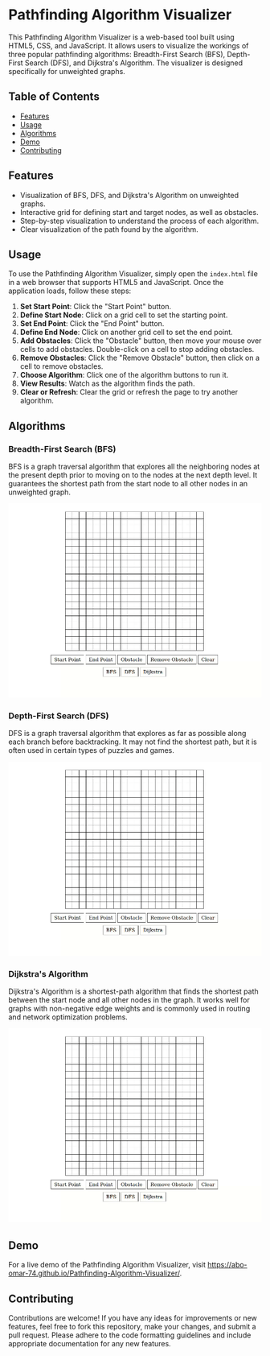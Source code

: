 # Pathfinding Algorithm Visualizer

This Pathfinding Algorithm Visualizer is a web-based tool built using HTML5, CSS, and JavaScript. It allows users to visualize the workings of three popular pathfinding algorithms: Breadth-First Search (BFS), Depth-First Search (DFS), and Dijkstra's Algorithm. The visualizer is designed specifically for unweighted graphs.

## Table of Contents

- [Features](#features)
- [Usage](#usage)
- [Algorithms](#algorithms)
- [Demo](#demo)
- [Contributing](#contributing)

## Features

- Visualization of BFS, DFS, and Dijkstra's Algorithm on unweighted graphs.
- Interactive grid for defining start and target nodes, as well as obstacles.
- Step-by-step visualization to understand the process of each algorithm.
- Clear visualization of the path found by the algorithm.

## Usage

To use the Pathfinding Algorithm Visualizer, simply open the `index.html` file in a web browser that supports HTML5 and JavaScript. Once the application loads, follow these steps:

1. **Set Start Point**: Click the "Start Point" button.
2. **Define Start Node**: Click on a grid cell to set the starting point.
3. **Set End Point**: Click the "End Point" button.
4. **Define End Node**: Click on another grid cell to set the end point.
5. **Add Obstacles**: Click the "Obstacle" button, then move your mouse over cells to add obstacles. Double-click on a cell to stop adding obstacles.
6. **Remove Obstacles**: Click the "Remove Obstacle" button, then click on a cell to remove obstacles.
7. **Choose Algorithm**: Click one of the algorithm buttons to run it.
8. **View Results**: Watch as the algorithm finds the path.
9. **Clear or Refresh**: Clear the grid or refresh the page to try another algorithm.

## Algorithms

### Breadth-First Search (BFS)

BFS is a graph traversal algorithm that explores all the neighboring nodes at the present depth prior to moving on to the nodes at the next depth level. It guarantees the shortest path from the start node to all other nodes in an unweighted graph.

![Demo GIF](./img/BFS.gif)

### Depth-First Search (DFS)

DFS is a graph traversal algorithm that explores as far as possible along each branch before backtracking. It may not find the shortest path, but it is often used in certain types of puzzles and games.

![Demo GIF](./img/DFS.gif)

### Dijkstra's Algorithm

Dijkstra's Algorithm is a shortest-path algorithm that finds the shortest path between the start node and all other nodes in the graph. It works well for graphs with non-negative edge weights and is commonly used in routing and network optimization problems.

![Demo GIF](./img/Dijkstra.gif)

## Demo

For a live demo of the Pathfinding Algorithm Visualizer, visit https://abo-omar-74.github.io/Pathfinding-Algorithm-Visualizer/.

## Contributing

Contributions are welcome! If you have any ideas for improvements or new features, feel free to fork this repository, make your changes, and submit a pull request. Please adhere to the code formatting guidelines and include appropriate documentation for any new features.
